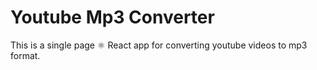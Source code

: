 # Youtube Mp3 Converter
This is a single page :atom_symbol: React app for converting youtube videos to mp3 format. 